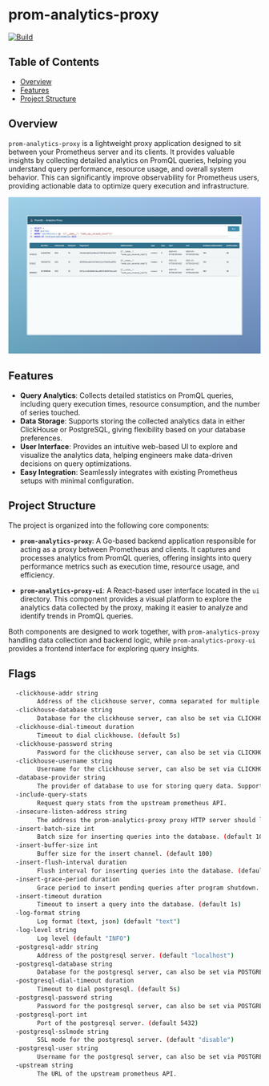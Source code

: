 # prom-analytics-proxy

[![Build](https://github.com/nicolastakashi/prom-analytics-proxy/actions/workflows/ci.yaml/badge.svg)](https://github.com/nicolastakashi/prom-analytics-proxy/actions/workflows/ci.yaml)

## Table of Contents

- [Overview](#overview)
- [Features](#features)
- [Project Structure](#project-structure)

## Overview

`prom-analytics-proxy` is a lightweight proxy application designed to sit between your Prometheus server and its clients. It provides valuable insights by collecting detailed analytics on PromQL queries, helping you understand query performance, resource usage, and overall system behavior. This can significantly improve observability for Prometheus users, providing actionable data to optimize query execution and infrastructure.

![prom-analytics-proxy-ui example](assets/images/01.png)

## Features

- **Query Analytics**: Collects detailed statistics on PromQL queries, including query execution times, resource consumption, and the number of series touched.
- **Data Storage**: Supports storing the collected analytics data in either ClickHouse or PostgreSQL, giving flexibility based on your database preferences.
- **User Interface**: Provides an intuitive web-based UI to explore and visualize the analytics data, helping engineers make data-driven decisions on query optimizations.
- **Easy Integration**: Seamlessly integrates with existing Prometheus setups with minimal configuration.

## Project Structure

The project is organized into the following core components:

- **`prom-analytics-proxy`**: A Go-based backend application responsible for acting as a proxy between Prometheus and clients. It captures and processes analytics from PromQL queries, offering insights into query performance metrics such as execution time, resource usage, and efficiency.

- **`prom-analytics-proxy-ui`**: A React-based user interface located in the `ui` directory. This component provides a visual platform to explore the analytics data collected by the proxy, making it easier to analyze and identify trends in PromQL queries.

Both components are designed to work together, with `prom-analytics-proxy` handling data collection and backend logic, while `prom-analytics-proxy-ui` provides a frontend interface for exploring query insights.

## Flags

```bash mdox-exec="go run main.go --help" mdox-expect-exit-code=0
  -clickhouse-addr string
    	Address of the clickhouse server, comma separated for multiple servers. (default "localhost:9000")
  -clickhouse-database string
    	Database for the clickhouse server, can also be set via CLICKHOUSE_DATABASE env var. (default "default")
  -clickhouse-dial-timeout duration
    	Timeout to dial clickhouse. (default 5s)
  -clickhouse-password string
    	Password for the clickhouse server, can also be set via CLICKHOUSE_PASSWORD env var.
  -clickhouse-username string
    	Username for the clickhouse server, can also be set via CLICKHOUSE_USER env var.
  -database-provider string
    	The provider of database to use for storing query data. Supported values: clickhouse, postgresql
  -include-query-stats
    	Request query stats from the upstream prometheus API.
  -insecure-listen-address string
    	The address the prom-analytics-proxy proxy HTTP server should listen on. (default ":9091")
  -insert-batch-size int
    	Batch size for inserting queries into the database. (default 10)
  -insert-buffer-size int
    	Buffer size for the insert channel. (default 100)
  -insert-flush-interval duration
    	Flush interval for inserting queries into the database. (default 5s)
  -insert-grace-period duration
    	Grace period to insert pending queries after program shutdown. (default 5s)
  -insert-timeout duration
    	Timeout to insert a query into the database. (default 1s)
  -log-format string
    	Log format (text, json) (default "text")
  -log-level string
    	Log level (default "INFO")
  -postgresql-addr string
    	Address of the postgresql server. (default "localhost")
  -postgresql-database string
    	Database for the postgresql server, can also be set via POSTGRESQL_DATABASE env var.
  -postgresql-dial-timeout duration
    	Timeout to dial postgresql. (default 5s)
  -postgresql-password string
    	Password for the postgresql server, can also be set via POSTGRESQL_PASSWORD env var.
  -postgresql-port int
    	Port of the postgresql server. (default 5432)
  -postgresql-sslmode string
    	SSL mode for the postgresql server. (default "disable")
  -postgresql-user string
    	Username for the postgresql server, can also be set via POSTGRESQL_USER env var.
  -upstream string
    	The URL of the upstream prometheus API.
```
